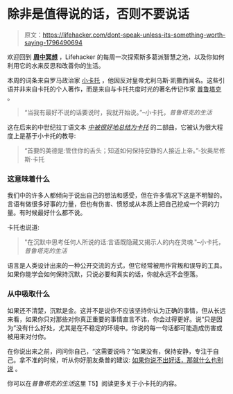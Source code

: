 # 除非是值得说的话，否则不要说话

> 原文：<https://lifehacker.com/dont-speak-unless-its-something-worth-saying-1796490694>

欢迎回到 [**周中冥想**](http://lifehacker.com/tag/mid-week-meditations) ，Lifehacker 的每周一次探索斯多葛派智慧之池，以及你如何利用它的水来反思和改善你的生活。



本周的词条来自罗马政治家 [小卡托](https://en.wikipedia.org/wiki/Cato_the_Younger) ，他因反对皇帝尤利乌斯·凯撒而闻名。这些引语并非来自卡托的个人著作，而是来自与卡托共度时光的著名传记作家 [普鲁塔克](https://en.wikipedia.org/wiki/Plutarch) 。

> “当我有最好不说的话要说时，我就开始说。”–小卡托，*普鲁塔克的生活*

这在后来的中世纪拉丁语文本 [*中被很好地总结为卡托*](https://en.wikipedia.org/wiki/Distichs_of_Cato) 的二部曲，它被认为很大程度上是基于小卡托的教导:

> “首要的美德是:管住你的舌头；知道如何保持安静的人接近上帝。”-狄奥尼修斯·卡托

### 这意味着什么

我们中的许多人都倾向于说出自己的想法和感受，但在许多情况下这是不明智的。言语有做很多好事的力量，但也有伤害、愤怒或从本质上把自己挖成一个洞的力量。有时候最好什么都不说。

卡托也说道:

> "在沉默中思考任何人所说的话:言语既隐藏又揭示人的内在灵魂."–小卡托，*普鲁塔克的生活*

语言是人类设计出来的一种公开交流的方式，但它经常被用作背叛和误导的工具。如果你能学会如何保持沉默，只说必要和真实的话，你就永远不会堕落。

### 从中吸取什么

如果还不清楚，沉默是金。这并不是说你不应该坚持你认为正确的事情，但从长远来看，如果你只对那些对你真正重要的事情直言不讳，你会过得更好。说“只是因为”没有什么好处，尤其是在不稳定的环境中。你说的每一句话都可能造成伤害或被用来对付你。

在你说出来之前，问问你自己，“这需要说吗？”如果没有，保持安静，专注于自己。拿不准的时候，听从你好朋友桑普的建议: [如果你说不出好话，那就什么也别说](https://www.youtube.com/watch?v=I71cY9Ysy5U) 。

你可以在*普鲁塔克的生活*这里 T5】阅读更多关于小卡托的内容。